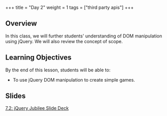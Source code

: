 +++
title = "Day 2"
weight = 1
tags = ["third party apis"] 
+++

## Overview

In this class, we will further students' understanding of DOM manipulation using jQuery. We will also review the concept of scope.

## Learning Objectives

By the end of this lesson, students will be able to:

* To use jQuery DOM manipulation to create simple games.

## Slides

[7.2: jQuery Jubilee Slide Deck](https://docs.google.com/presentation/d/1xI7CUAw5Ehg6Fq04l9BKXh-UPZYXp1pXqxQ6m2BW_eQ/edit?usp=sharing)